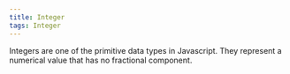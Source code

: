 ```yaml
---
title: Integer
tags: Integer
---
```


Integers are one of the primitive data types in Javascript.
They represent a numerical value that has no fractional component.
